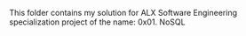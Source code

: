 This folder contains my solution for ALX Software Engineering specialization project of the name: 0x01. NoSQL
